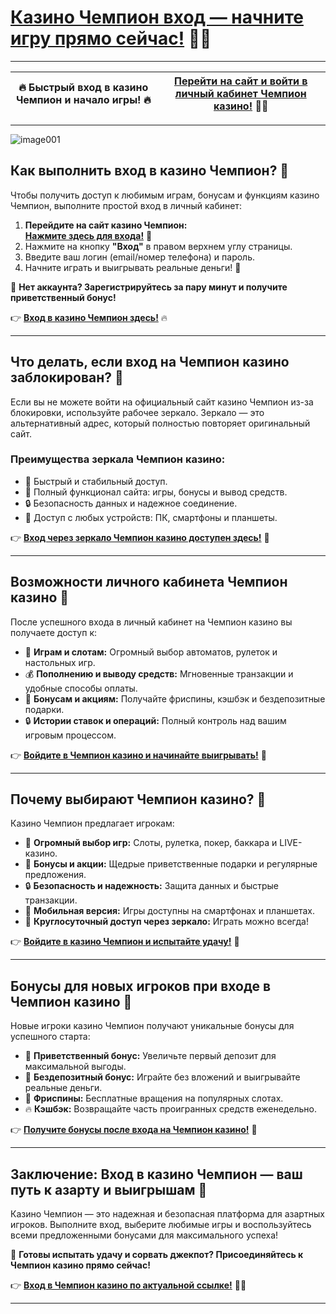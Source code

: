 # [Казино Чемпион вход — начните игру прямо сейчас!](https://champcasino.ink/pobeda/doa-hats?p80412p305331p112c) 🎰🔑  

---

| **🔥 Быстрый вход в казино Чемпион и начало игры! 🔥** | [**Перейти на сайт и войти в личный кабинет Чемпион казино!**](https://champcasino.ink/pobeda/doa-hats?p80412p305331p112c) 🎲💎 |  
|:----------------------------------------------------:|:-------------------------------------------------------------------:|  

---
![image001](https://github.com/user-attachments/assets/07db60b9-76d3-4ed5-b64d-336b5d28c1bf)

## **Как выполнить вход в казино Чемпион? 🔑**  
Чтобы получить доступ к любимым играм, бонусам и функциям казино Чемпион, выполните простой вход в личный кабинет:  

1. **Перейдите на сайт казино Чемпион:**  
   [**Нажмите здесь для входа!**](https://champcasino.ink/pobeda/doa-hats?p80412p305331p112c) 🚀  
2. Нажмите на кнопку **"Вход"** в правом верхнем углу страницы.  
3. Введите ваш логин (email/номер телефона) и пароль.  
4. Начните играть и выигрывать реальные деньги! 🎰  

🎁 **Нет аккаунта? Зарегистрируйтесь за пару минут и получите приветственный бонус!**  

👉 [**Вход в казино Чемпион здесь!**](https://champcasino.ink/pobeda/doa-hats?p80412p305331p112c) 🔥  

---

## **Что делать, если вход на Чемпион казино заблокирован? 🚫**  
Если вы не можете войти на официальный сайт казино Чемпион из-за блокировки, используйте рабочее зеркало. Зеркало — это альтернативный адрес, который полностью повторяет оригинальный сайт.  

### **Преимущества зеркала Чемпион казино:**  
- 🚀 Быстрый и стабильный доступ.  
- 🎰 Полный функционал сайта: игры, бонусы и вывод средств.  
- 🔒 Безопасность данных и надежное соединение.  
- 📱 Доступ с любых устройств: ПК, смартфоны и планшеты.  

👉 [**Вход через зеркало Чемпион казино доступен здесь!**](https://champcasino.ink/pobeda/doa-hats?p80412p305331p112c) 🎯  

---

## **Возможности личного кабинета Чемпион казино 💎**  
После успешного входа в личный кабинет на Чемпион казино вы получаете доступ к:  

- 🎰 **Играм и слотам:** Огромный выбор автоматов, рулеток и настольных игр.  
- 💰 **Пополнению и выводу средств:** Мгновенные транзакции и удобные способы оплаты.  
- 🎁 **Бонусам и акциям:** Получайте фриспины, кэшбэк и бездепозитные подарки.  
- 🔒 **Истории ставок и операций:** Полный контроль над вашим игровым процессом.  

👉 [**Войдите в Чемпион казино и начинайте выигрывать!**](https://champcasino.ink/pobeda/doa-hats?p80412p305331p112c) 🎲  

---

## **Почему выбирают Чемпион казино? 🌟**  
Казино Чемпион предлагает игрокам:  

- 🎰 **Огромный выбор игр:** Слоты, рулетка, покер, баккара и LIVE-казино.  
- 🎁 **Бонусы и акции:** Щедрые приветственные подарки и регулярные предложения.  
- 🔒 **Безопасность и надежность:** Защита данных и быстрые транзакции.  
- 📱 **Мобильная версия:** Игры доступны на смартфонах и планшетах.  
- 🚀 **Круглосуточный доступ через зеркало:** Играть можно всегда!  

👉 [**Войдите в казино Чемпион и испытайте удачу!**](https://champcasino.ink/pobeda/doa-hats?p80412p305331p112c) 🚀  

---

## **Бонусы для новых игроков при входе в Чемпион казино 🎁**  
Новые игроки казино Чемпион получают уникальные бонусы для успешного старта:  

- 🎉 **Приветственный бонус:** Увеличьте первый депозит для максимальной выгоды.  
- 🎁 **Бездепозитный бонус:** Играйте без вложений и выигрывайте реальные деньги.  
- 🎲 **Фриспины:** Бесплатные вращения на популярных слотах.  
- 🔥 **Кэшбэк:** Возвращайте часть проигранных средств еженедельно.  

👉 [**Получите бонусы после входа на Чемпион казино!**](https://champcasino.ink/pobeda/doa-hats?p80412p305331p112c) 💎  

---

## **Заключение: Вход в казино Чемпион — ваш путь к азарту и выигрышам 🎯**  
Казино Чемпион — это надежная и безопасная платформа для азартных игроков. Выполните вход, выберите любимые игры и воспользуйтесь всеми предложенными бонусами для максимального успеха!  

🎰 **Готовы испытать удачу и сорвать джекпот? Присоединяйтесь к Чемпион казино прямо сейчас!**  

👉 [**Вход в Чемпион казино по актуальной ссылке!**](https://champcasino.ink/pobeda/doa-hats?p80412p305331p112c) 🚀🎲  

---

